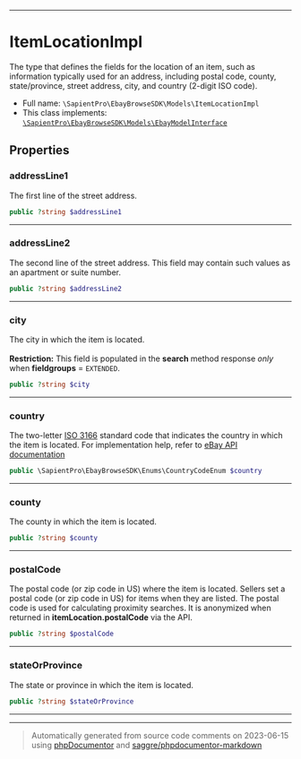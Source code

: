 ***

# ItemLocationImpl

The type that defines the fields for the location of an item, such as information typically used for an address, including postal code, county, state/province, street address, city, and country (2-digit ISO code).



* Full name: `\SapientPro\EbayBrowseSDK\Models\ItemLocationImpl`
* This class implements:
[`\SapientPro\EbayBrowseSDK\Models\EbayModelInterface`](./EbayModelInterface.md)



## Properties


### addressLine1

The first line of the street address.

```php
public ?string $addressLine1
```






***

### addressLine2

The second line of the street address. This field may contain such values as an apartment or suite number.

```php
public ?string $addressLine2
```






***

### city

The city in which the item is located. <br><br><b>Restriction:</b> This field is populated in the <b> search</b> method response <i> only</i> when <b> fieldgroups</b> = <code>EXTENDED</code>.

```php
public ?string $city
```






***

### country

The two-letter <a href="https://www.iso.org/iso-3166-country-codes.html ">ISO 3166</a> standard code that indicates the country in which the item is located.  For implementation help, refer to <a href='https://developer.ebay.com/api-docs/buy/browse/types/ba:CountryCodeEnum'>eBay API documentation</a>

```php
public \SapientPro\EbayBrowseSDK\Enums\CountryCodeEnum $country
```






***

### county

The county in which the item is located.

```php
public ?string $county
```






***

### postalCode

The postal code (or zip code in US) where the item is located. Sellers set a postal code (or zip code in US) for items when they are listed. The postal code is used for calculating proximity searches. It is anonymized when returned in <b>itemLocation.postalCode</b> via the API.

```php
public ?string $postalCode
```






***

### stateOrProvince

The state or province in which the item is located.

```php
public ?string $stateOrProvince
```






***



***
> Automatically generated from source code comments on 2023-06-15 using [phpDocumentor](http://www.phpdoc.org/) and [saggre/phpdocumentor-markdown](https://github.com/Saggre/phpDocumentor-markdown)
